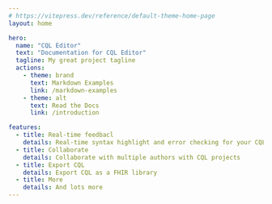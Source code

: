 ```yaml
---
# https://vitepress.dev/reference/default-theme-home-page
layout: home

hero:
  name: "CQL Editor"
  text: "Documentation for CQL Editor"
  tagline: My great project tagline
  actions:
    - theme: brand
      text: Markdown Examples
      link: /markdown-examples
    - theme: alt
      text: Read the Docs
      link: /introduction

features:
  - title: Real-time feedbacl
    details: Real-time syntax highlight and error checking for your CQL
  - title: Collaborate
    details: Collaborate with multiple authors with CQL projects
  - title: Export CQL
    details: Export CQL as a FHIR library
  - title: More
    details: And lots more
---
```

